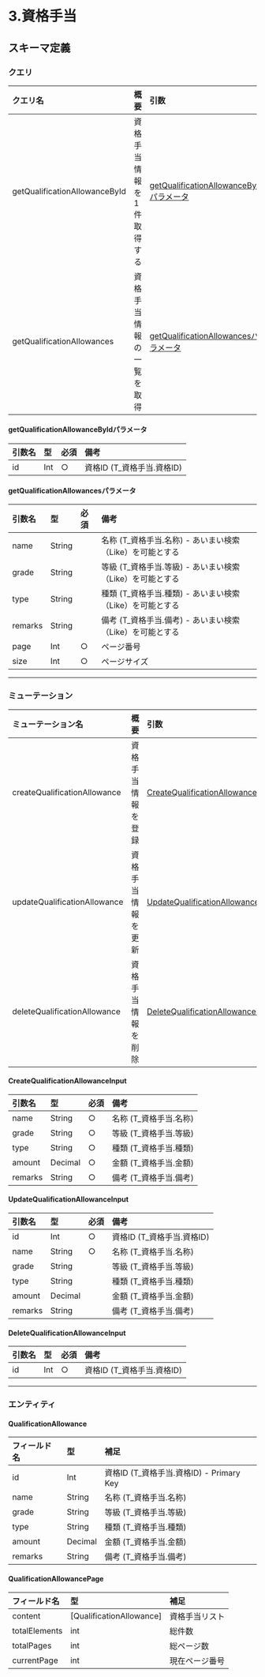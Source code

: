 # 3.資格手当

## スキーマ定義

### クエリ

| クエリ名 | 概要 | 引数 | 返り値 | 認可 |
| :-- | :-- | :-- |:-- | :-- |
| getQualificationAllowanceById | 資格手当情報を1件取得する | [getQualificationAllowanceByIdパラメータ](./3.資格手当.md#getqualificationallowancebyidパラメータ) | [QualificationAllowance](./3.資格手当.md#qualificationallowance) | TBD |
| getQualificationAllowances | 資格手当情報の一覧を取得 | [getQualificationAllowancesパラメータ](./3.資格手当.md#getqualificationallowancesパラメータ) | [QualificationAllowancePage](./3.資格手当.md#qualificationallowancepage) | TBD |

#### getQualificationAllowanceByIdパラメータ
| 引数名 | 型 | 必須 | 備考 |
| :-- | :-- | :-- |:-- |
| id | Int | ○ | 資格ID (T_資格手当.資格ID) |

#### getQualificationAllowancesパラメータ
| 引数名 | 型 | 必須 | 備考 | 
| :-- | :-- | :-- |:-- |
| name | String | | 名称 (T_資格手当.名称) - あいまい検索（Like）を可能とする |
| grade | String | | 等級 (T_資格手当.等級) - あいまい検索（Like）を可能とする |
| type | String | | 種類 (T_資格手当.種類) - あいまい検索（Like）を可能とする |
| remarks | String | | 備考 (T_資格手当.備考) - あいまい検索（Like）を可能とする |
| page | Int | ○ | ページ番号 |
| size | Int | ○ | ページサイズ |

---

### ミューテーション

| ミューテーション名 | 概要 | 引数 | 返り値 | 認可 |
| :-- | :-- | :-- |:-- | :-- |
| createQualificationAllowance | 資格手当情報を登録 | [CreateQualificationAllowanceInput](./3.資格手当.md#createqualificationallowanceinput) | [QualificationAllowance](./3.資格手当.md#qualificationallowance) | TBD |
| updateQualificationAllowance | 資格手当情報を更新 | [UpdateQualificationAllowanceInput](./3.資格手当.md#updatequalificationallowanceinput) | [QualificationAllowance](./3.資格手当.md#qualificationallowance) | TBD |
| deleteQualificationAllowance | 資格手当情報を削除 | [DeleteQualificationAllowanceInput](./3.資格手当.md#deletequalificationallowanceinput) | Boolean | TBD |

#### CreateQualificationAllowanceInput
| 引数名 | 型 | 必須 | 備考 |
| :-- | :-- | :-- |:-- |
| name | String | ○ | 名称 (T_資格手当.名称) |
| grade | String | ○ | 等級 (T_資格手当.等級) |
| type | String | ○ | 種類 (T_資格手当.種類) |
| amount | Decimal | ○ | 金額 (T_資格手当.金額) |
| remarks | String | ○ | 備考 (T_資格手当.備考) |

#### UpdateQualificationAllowanceInput
| 引数名 | 型 | 必須 | 備考 |
| :-- | :-- | :-- |:-- |
| id | Int | ○ | 資格ID (T_資格手当.資格ID) |
| name | String | ○ | 名称 (T_資格手当.名称) |
| grade | String | | 等級 (T_資格手当.等級) |
| type | String | | 種類 (T_資格手当.種類) |
| amount | Decimal | | 金額 (T_資格手当.金額) |
| remarks | String | | 備考 (T_資格手当.備考) |

#### DeleteQualificationAllowanceInput
| 引数名 | 型 | 必須 | 備考 |
| :-- | :-- | :-- |:-- |
| id | Int | ○ | 資格ID (T_資格手当.資格ID) |

---

### エンティティ

#### QualificationAllowance
| フィールド名 | 型 | 補足 |
| :-- | :-- | :-- |
| id | Int | 資格ID (T_資格手当.資格ID) - Primary Key |
| name | String | 名称 (T_資格手当.名称) |
| grade | String | 等級 (T_資格手当.等級) |
| type | String | 種類 (T_資格手当.種類) |
| amount | Decimal | 金額 (T_資格手当.金額) |
| remarks | String | 備考 (T_資格手当.備考) |

#### QualificationAllowancePage
| フィールド名 | 型 | 補足 |
| :-- | :-- | :-- |
| content | [QualificationAllowance] | 資格手当リスト |
| totalElements | int | 総件数 |
| totalPages | int | 総ページ数 |
| currentPage | int | 現在ページ番号 |
